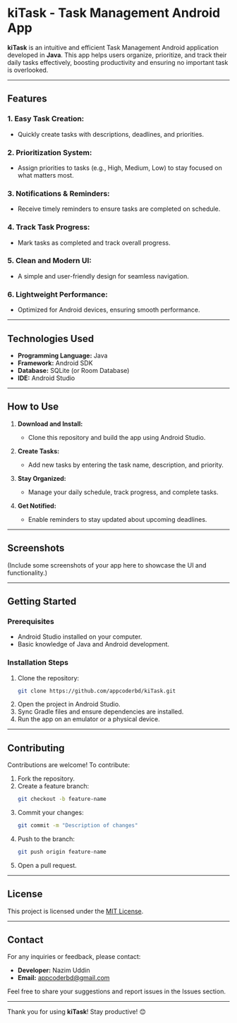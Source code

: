 # kiTask - Task Management Android App

**kiTask** is an intuitive and efficient Task Management Android application developed in **Java**. This app helps users organize, prioritize, and track their daily tasks effectively, boosting productivity and ensuring no important task is overlooked.

---

## Features

### **1. Easy Task Creation:**
   - Quickly create tasks with descriptions, deadlines, and priorities.

### **2. Prioritization System:**
   - Assign priorities to tasks (e.g., High, Medium, Low) to stay focused on what matters most.

### **3. Notifications & Reminders:**
   - Receive timely reminders to ensure tasks are completed on schedule.

### **4. Track Task Progress:**
   - Mark tasks as completed and track overall progress.

### **5. Clean and Modern UI:**
   - A simple and user-friendly design for seamless navigation.

### **6. Lightweight Performance:**
   - Optimized for Android devices, ensuring smooth performance.

---

## Technologies Used

- **Programming Language:** Java
- **Framework:** Android SDK
- **Database:** SQLite (or Room Database)
- **IDE:** Android Studio

---

## How to Use

1. **Download and Install:**
   - Clone this repository and build the app using Android Studio.

2. **Create Tasks:**
   - Add new tasks by entering the task name, description, and priority.

3. **Stay Organized:**
   - Manage your daily schedule, track progress, and complete tasks.

4. **Get Notified:**
   - Enable reminders to stay updated about upcoming deadlines.

---

## Screenshots

(Include some screenshots of your app here to showcase the UI and functionality.)

---

## Getting Started

### Prerequisites

- Android Studio installed on your computer.
- Basic knowledge of Java and Android development.

### Installation Steps

1. Clone the repository:
   ```bash
   git clone https://github.com/appcoderbd/kiTask.git
   ```
2. Open the project in Android Studio.
3. Sync Gradle files and ensure dependencies are installed.
4. Run the app on an emulator or a physical device.

---

## Contributing

Contributions are welcome! To contribute:
1. Fork the repository.
2. Create a feature branch:
   ```bash
   git checkout -b feature-name
   ```
3. Commit your changes:
   ```bash
   git commit -m "Description of changes"
   ```
4. Push to the branch:
   ```bash
   git push origin feature-name
   ```
5. Open a pull request.

---

## License

This project is licensed under the [MIT License](LICENSE).

---

## Contact

For any inquiries or feedback, please contact:
- **Developer:** Nazim Uddin
- **Email:** appcoderbd@gmail.com

Feel free to share your suggestions and report issues in the Issues section.

---

Thank you for using **kiTask**! Stay productive! 😊

